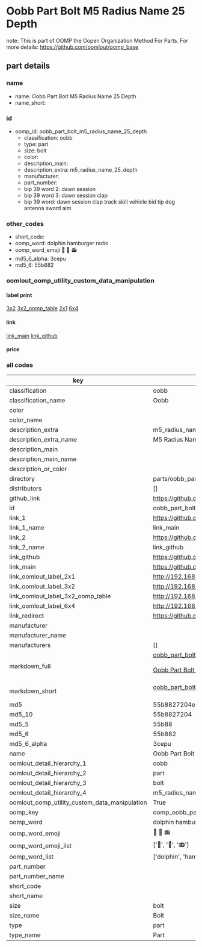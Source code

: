 # Oobb Part Bolt M5 Radius Name 25 Depth  

note: This is part of OOMP the Oopen Organization Method For Parts. For more details: https://github.com/oomlout/oomp_base

##  part details
  







### name
* name: Oobb Part Bolt M5 Radius Name 25 Depth
* name_short: 
### id
* oomp_id: oobb_part_bolt_m5_radius_name_25_depth
  * classification: oobb
  * type: part
  * size: bolt
  * color: 
  * description_main: 
  * description_extra: m5_radius_name_25_depth
  * manufacturer: 
  * part_number: 
  * bip 39 word 2: dawn session
  * bip 39 word 3: dawn session clap
  * bip 39 word: dawn session clap track skill vehicle bid tip dog antenna sword aim

### other_codes
* short_code: 
* oomp_word: dolphin hamburger radio
* oomp_word_emoji :dolphin: :hamburger: :radio:
* md5_6_alpha: 3cepu
* md5_6: 55b882






### oomlout_oomp_utility_custom_data_manipulation
#### label print
[3x2](http://192.168.1.245:1112/?label=oomp%203cepu)
[3x2_oomp_table](http://192.168.1.108:1112/?label=oomp%203cepu)
[2x1](http://192.168.1.242:1112/?label=oomp%203cepu)
[6x4](http://192.168.1.55:1112/?label=oomp%203cepu)    

#### link

[link_main](https://github.com/oomlout/oomlout_oomp_version_1_messy/tree/main/parts/oobb_part_bolt_m5_radius_name_25_depth) [link_github](https://github.com/oomlout/oomlout_oomp_version_1_messy/tree/main/parts/oobb_part_bolt_m5_radius_name_25_depth)                             

#### price







### all codes 
| key | value |  
| --- | --- |  
| classification | oobb |  
| classification_name | Oobb |  
| color |  |  
| color_name |  |  
| description_extra | m5_radius_name_25_depth |  
| description_extra_name | M5 Radius Name 25 Depth |  
| description_main |  |  
| description_main_name |  |  
| description_or_color |   |  
| directory | parts/oobb_part_bolt_m5_radius_name_25_depth |  
| distributors | [] |  
| github_link | https://github.com/oomlout/oomlout_oomp_part_src/tree/main/parts/oobb_part_bolt_m5_radius_name_25_depth |  
| id | oobb_part_bolt_m5_radius_name_25_depth |  
| link_1 | https://github.com/oomlout/oomlout_oomp_version_1_messy/tree/main/parts/oobb_part_bolt_m5_radius_name_25_depth |  
| link_1_name | link_main |  
| link_2 | https://github.com/oomlout/oomlout_oomp_version_1_messy/tree/main/parts/oobb_part_bolt_m5_radius_name_25_depth |  
| link_2_name | link_github |  
| link_github | https://github.com/oomlout/oomlout_oomp_version_1_messy/tree/main/parts/oobb_part_bolt_m5_radius_name_25_depth |  
| link_main | https://github.com/oomlout/oomlout_oomp_version_1_messy/tree/main/parts/oobb_part_bolt_m5_radius_name_25_depth |  
| link_oomlout_label_2x1 | http://192.168.1.242:1112/?label=oomp%203cepu |  
| link_oomlout_label_3x2 | http://192.168.1.245:1112/?label=oomp%203cepu |  
| link_oomlout_label_3x2_oomp_table | http://192.168.1.108:1112/?label=oomp%203cepu |  
| link_oomlout_label_6x4 | http://192.168.1.55:1112/?label=oomp%203cepu |  
| link_redirect | https://github.com/oomlout/oomlout_oomp_version_1_messy/tree/main/parts/oobb_part_bolt_m5_radius_name_25_depth |  
| manufacturer |  |  
| manufacturer_name |  |  
| manufacturers | [] |  
| markdown_full | [oobb_part_bolt_m5_radius_name_25_depth](none)<br>[](none)<br>[Oobb Part Bolt M5 Radius Name 25 Depth](none)<br><br> |  
| markdown_short | [oobb_part_bolt_m5_radius_name_25_depth](none)<br><br> |  
| md5 | 55b8827204e282c3c7e53e6853b111bf |  
| md5_10 | 55b8827204 |  
| md5_5 | 55b88 |  
| md5_6 | 55b882 |  
| md5_6_alpha | 3cepu |  
| name | Oobb Part Bolt M5 Radius Name 25 Depth |  
| oomlout_detail_hierarchy_1 | oobb |  
| oomlout_detail_hierarchy_2 | part |  
| oomlout_detail_hierarchy_3 | bolt |  
| oomlout_detail_hierarchy_4 | m5_radius_name_25_depth |  
| oomlout_oomp_utility_custom_data_manipulation | True |  
| oomp_key | oomp_oobb_part_bolt_m5_radius_name_25_depth |  
| oomp_word | dolphin hamburger radio |  
| oomp_word_emoji | :dolphin: :hamburger: :radio: |  
| oomp_word_emoji_list | [':dolphin:', ':hamburger:', ':radio:'] |  
| oomp_word_list | ['dolphin', 'hamburger', 'radio'] |  
| part_number |  |  
| part_number_name |  |  
| short_code |  |  
| short_name |  |  
| size | bolt |  
| size_name | Bolt |  
| type | part |  
| type_name | Part |  
